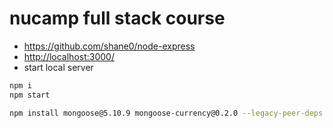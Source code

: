 # nucamp full stack course

- <https://github.com/shane0/node-express>
- <http://localhost:3000/>
- start local server

```sh
npm i
npm start 
```

```sh
npm install mongoose@5.10.9 mongoose-currency@0.2.0 --legacy-peer-deps
```
